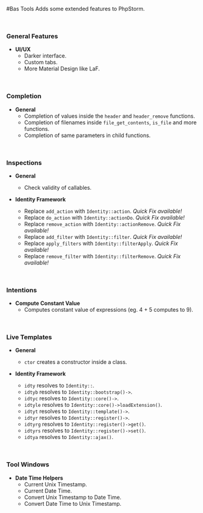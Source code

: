 #Bas Tools
Adds some extended features to PhpStorm.

&nbsp;


### General Features
- **UI/UX**
  - Darker interface.
  - Custom tabs.
  - More Material Design like LaF.

&nbsp;
 
### Completion
- **General**
  - Completion of values inside the `header` and `header_remove` functions.
  - Completion of filenames inside `file_get_contents`, `is_file` and more functions.
  - Completion of same parameters in child functions.

&nbsp;
 
### Inspections
- **General**
  - Check validity of callables.

- **Identity Framework**
  - Replace `add_action` with `Identity::action`. *Quick Fix available!*
  - Replace `do_action` with `Identity::actionDo`. *Quick Fix available!*
  - Replace `remove_action` with `Identity::actionRemove`. *Quick Fix available!*
  - Replace `add_filter` with `Identity::filter`. *Quick Fix available!*
  - Replace `apply_filters` with `Identity::filterApply`. *Quick Fix available!*
  - Replace `remove_filter` with `Identity::filterRemove`. *Quick Fix available!*
  
&nbsp;

### Intentions
- **Compute Constant Value**
  - Computes constant value of expressions (eg. 4 + 5 computes to 9).

&nbsp;

### Live Templates
- **General**
  - `ctor` creates a constructor inside a class.
  
- **Identity Framework**
  - `idty` resolves to `Identity::`.
  - `idtyb` resolves to `Identity::bootstrap()->`.
  - `idtyc` resolves to `Identity::core()->`.
  - `idtyle` resolves to `Identity::core()->loadExtension()`.
  - `idtyt` resolves to `Identity::template()->`.
  - `idtyr` resolves to `Identity::register()->`.
  - `idtyrg` resolves to `Identity::register()->get()`.
  - `idtyrs` resolves to `Identity::register()->set()`.
  - `idtya` resolves to `Identity::ajax()`.

&nbsp;

### Tool Windows
- **Date Time Helpers**
  - Current Unix Timestamp.
  - Current Date Time.
  - Convert Unix Timestamp to Date Time.
  - Convert Date Time to Unix Timestamp.

